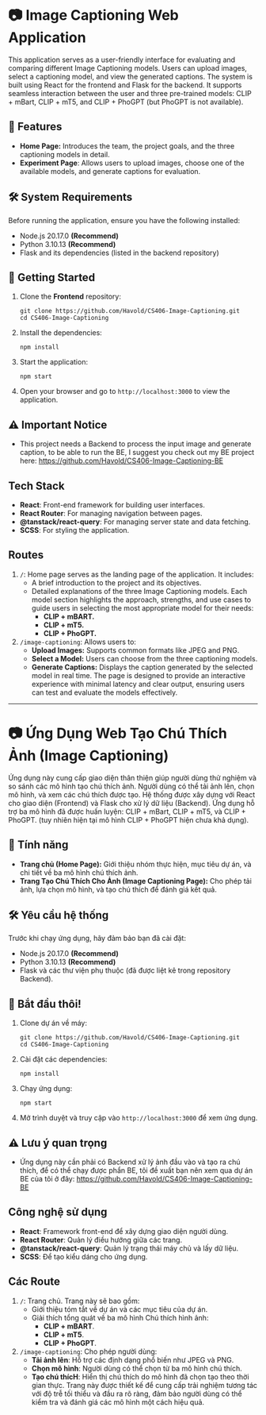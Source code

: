 # 📷 Image Captioning Web Application

This application serves as a user-friendly interface for evaluating and comparing different Image Captioning models. Users can upload images, select a captioning model, and view the generated captions. The system is built using React for the frontend and Flask for the backend. It supports seamless interaction between the user and three pre-trained models: CLIP + mBart, CLIP + mT5, and CLIP + PhoGPT (but PhoGPT is not available).

## 🌟 Features
- **Home Page:** Introduces the team, the project goals, and the three captioning models in detail.
- **Experiment Page**: Allows users to upload images, choose one of the available models, and generate captions for evaluation.

## 🛠️ System Requirements

Before running the application, ensure you have the following installed:
- Node.js 20.17.0 __(Recommend)__
- Python 3.10.13 __(Recommend)__
- Flask and its dependencies (listed in the backend repository)
## 🚀 Getting Started
1. Clone the **Frontend** repository:
    ```
    git clone https://github.com/Havold/CS406-Image-Captioning.git
    cd CS406-Image-Captioning
    ```

2. Install the dependencies:
    ```
    npm install
    ```

3. Start the application:
    ```
    npm start
    ```

4. Open your browser and go to `http://localhost:3000` to view the application.

## ⚠️ Important Notice
- This project needs a Backend to process the input image and generate caption, to be able to run the BE, I suggest you check out my BE project here: https://github.com/Havold/CS406-Image-Captioning-BE

## Tech Stack
- **React**: Front-end framework for building user interfaces.
- **React Router**: For managing navigation between pages.
- **@tanstack/react-query**: For managing server state and data fetching.
- **SCSS**: For styling the application.

## Routes
1. `/`: Home page serves as the landing page of the application. It includes:
    -  A brief introduction to the project and its objectives.
    -  Detailed explanations of the three Image Captioning models. Each model section highlights the approach, strengths, and use cases to guide users in selecting the most appropriate model for their needs:
        -  **CLIP + mBART.**
        -  **CLIP + mT5.**
        -  **CLIP + PhoGPT.**
2. `/image-captioning`: Allows users to:
    - **Upload Images:** Supports common formats like JPEG and PNG.
    - __Select a Model:__ Users can choose from the three captioning models.
    - __Generate Captions:__ Displays the caption generated by the selected model in real time.
The page is designed to provide an interactive experience with minimal latency and clear output, ensuring users can test and evaluate the models effectively.
----------------------------------------------------------------------------------------
# 📷 Ứng Dụng Web Tạo Chú Thích Ảnh (Image Captioning)

Ứng dụng này cung cấp giao diện thân thiện giúp người dùng thử nghiệm và so sánh các mô hình tạo chú thích ảnh. Người dùng có thể tải ảnh lên, chọn mô hình, và xem các chú thích được tạo. Hệ thống được xây dựng với React cho giao diện (Frontend) và Flask cho xử lý dữ liệu (Backend). Ứng dụng hỗ trợ ba mô hình đã được huấn luyện: CLIP + mBart, CLIP + mT5, và CLIP + PhoGPT. (tuy nhiên hiện tại mô hình CLIP + PhoGPT hiện chưa khả dụng).


## 🌟 Tính năng
- __Trang chủ (Home Page):__ Giới thiệu nhóm thực hiện, mục tiêu dự án, và chi tiết về ba mô hình chú thích ảnh.
- __Trang Tạo Chú Thích Cho Ảnh (Image Captioning Page):__ Cho phép tải ảnh, lựa chọn mô hình, và tạo chú thích để đánh giá kết quả.

## 🛠️ Yêu cầu hệ thống

Trước khi chạy ứng dụng, hãy đảm bảo bạn đã cài đặt:
- Node.js 20.17.0 __(Recommend)__
- Python 3.10.13 __(Recommend)__
- Flask và các thư viện phụ thuộc (đã được liệt kê trong repository Backend).

## 🚀 Bắt đầu thôi!
1. Clone dự án về máy:
    ```
    git clone https://github.com/Havold/CS406-Image-Captioning.git
    cd CS406-Image-Captioning
    ```
2. Cài đặt các dependencies:
    ```
    npm install
    ```

3. Chạy ứng dụng:
    ```
    npm start
    ```

4. Mở trình duyệt và truy cập vào `http://localhost:3000` để xem ứng dụng.

## ⚠️ Lưu ý quan trọng
- Ứng dụng này cần phải có Backend xử lý ảnh đầu vào và tạo ra chú thích, để có thể chạy được phẩn BE, tôi đề xuất bạn nên xem qua dự án BE của tôi ở đây: https://github.com/Havold/CS406-Image-Captioning-BE

## Công nghệ sử dụng
- **React**: Framework front-end để xây dựng giao diện người dùng.
- **React Router**: Quản lý điều hướng giữa các trang.
- **@tanstack/react-query**: Quản lý trạng thái máy chủ và lấy dữ liệu.
- **SCSS**: Để tạo kiểu dáng cho ứng dụng.

## Các Route
1.  `/`: Trang chủ. Trang này sẽ bao gồm:
    - Giới thiệu tóm tắt về dự án và các mục tiêu của dự án.
    - Giải thích tổng quát về ba mô hình Chú thích hình ảnh:
        - __CLIP + mBART__.
        - __CLIP + mT5__.
        - __CLIP + PhoGPT__.
2. `/image-captioning`: Cho phép người dùng:
   - **Tải ảnh lên**: Hỗ trợ các định dạng phổ biến như JPEG và PNG.
   - __Chọn mô hình__: Người dùng có thể chọn từ ba mô hình chú thích.
   - __Tạo chú thícH__: Hiển thị chú thích do mô hình đã chọn tạo theo thời gian thực.
Trang này được thiết kế để cung cấp trải nghiệm tương tác với độ trễ tối thiểu và đầu ra rõ ràng, đảm bảo người dùng có thể kiểm tra và đánh giá các mô hình một cách hiệu quả. 
